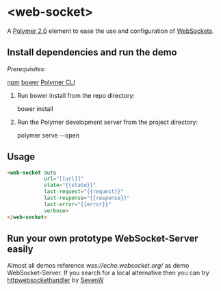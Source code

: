 # \<web-socket\>

A [Polymer 2.0](https://www.polymer-project.org/2.0/) element to ease the use and configuration of [WebSockets](https://developer.mozilla.org/en-US/docs/Web/API/WebSocket).

## Install dependencies and run the demo

*Prerequisites:*

[npm](https://www.npmjs.com/)
[bower](https://bower.io/)
[Polymer CLI](https://www.npmjs.com/package/polymer-cli)

1. Run bower install from the repo directory:

    bower install

2. Run the Polymer development server from the project directory:

    polymer serve --open

## Usage

```html
<web-socket auto
            url="[[url]]"
            state="{{state}}"
            last-request="{{request}}"
            last-response="{{response}}"
            last-error="{{error}}"
            verbose>
</web-socket>
```

## Run your own prototype WebSocket-Server easily

Almost all demos reference *wss://echo.websocket.org/* as demo WebSocket-Server. If you search for a local alternative then you can try [httpwebsockethandler](https://github.com/SevenW/httpwebsockethandler) by [SevenW](https://github.com/SevenW)
